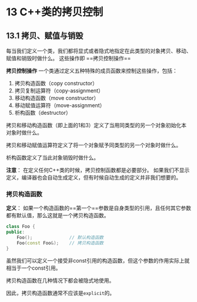 # 13 C++类的拷贝控制

## 13.1 拷贝、赋值与销毁

每当我们定义一个类，我们都将显式或者隐式地指定在此类型的对象拷贝、移动、赋值和销毁时做什么。
这些操作即 ==拷贝控制操作==

**拷贝控制操作**
一个类通过定义五种特殊的成员函数来控制这些操作，包括：
1. 拷贝构造函数（copy constructor）
2. 拷贝复制运算符（copy-assignment）
3. 移动构造函数（move constructor）
4. 移动赋值运算符（move-assignment）
5. 析构函数（destructor）

拷贝和移动构造函数（即上面的1和3）定义了当用同类型的另一个对象初始化本对象时做什么。

拷贝和移动赋值运算符定义了将一个对象赋予同类型的另一个对象时做什么。

析构函数定义了当此对象销毁时做什么。

**注意**：
在定义任何C++类的时候，拷贝控制函数都是必要部分。
如果我们不显示定义，编译器也会自动生成定义，但有时候自动生成的定义并非我们想要的。

### 拷贝构造函数

**定义**：
如果一个构造函数的==第一个==参数是自身类型的引用，且任何其它参数都有默认值，那么这就是一个拷贝构造函数。

```cpp
class Foo {
public:
    Foo();              // 默认构造函数
    Foo(const Foo&);    // 拷贝构造函数
}
```

虽然我们可以定义一个接受非const引用的构造函数，但这个参数的作用实际上就相当于一个const引用。

拷贝构造函数在几种情况下都会被隐式地使用。

因此，拷贝构造函数通常不应该是`explicit`的。


